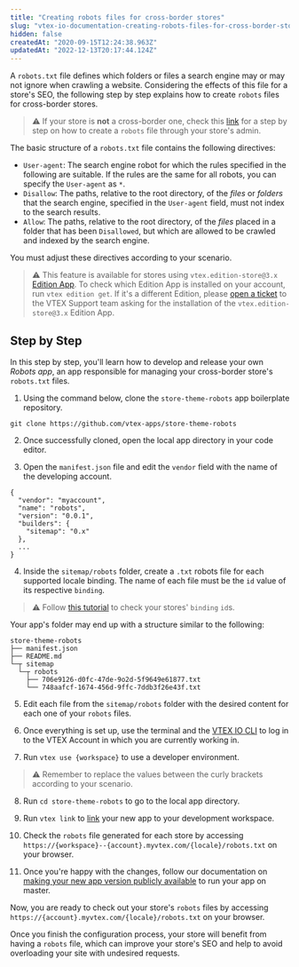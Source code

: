```yaml
---
title: "Creating robots files for cross-border stores"
slug: "vtex-io-documentation-creating-robots-files-for-cross-border-stores"
hidden: false
createdAt: "2020-09-15T12:24:38.963Z"
updatedAt: "2022-12-13T20:17:44.124Z"
---
```

A `robots.txt` file defines which folders or files a search engine may or may not ignore when crawling a website. Considering the effects of this file for a store's SEO, the following step by step explains how to create `robots` files for cross-border stores.

>⚠️ If your store is **not** a cross-border one, check this [link](https://help.vtex.com/tutorial/google-search-console-tracking-robots-txt--tutorials_574?locale=en) for a step by step on how to create a `robots` file through your store's admin.

The basic structure of a `robots.txt` file contains the following directives:

- `User-agent`: The search engine robot for which the rules specified in the following are suitable. If the rules are the same for all robots, you can specify the `User-agent` as `*`.
- `Disallow`:  The paths, relative to the root directory, of the *files* or *folders* that the search engine, specified in the `User-agent` field, must not index to the search results.
- `Allow`: The paths, relative to the root directory, of the *files* placed in a folder that has been `Disallowed`, but which are allowed to be crawled and indexed by the search engine.

You must adjust these directives according to your scenario.

>⚠️ This feature is available for stores using `vtex.edition-store@3.x` [Edition App](https://developers.vtex.com/vtex-developer-docs/docs/vtex-io-documentation-edition-app/). To check which Edition App is installed on your account, run `vtex edition get`. If it's a different Edition, please [open a ticket](https://help-tickets.vtex.com/smartlink/sso/login/zendesk) to the VTEX Support team asking for the installation of the `vtex.edition-store@3.x` Edition App.

## Step by Step

In this step by step, you'll learn how to develop and release your own *Robots app*, an app responsible for managing your cross-border store's `robots.txt` files.

1. Using the command below, clone the `store-theme-robots` app boilerplate repository.

```
git clone https://github.com/vtex-apps/store-theme-robots
```

2. Once successfully cloned, open the local app directory in your code editor.

3. Open the `manifest.json` file and edit the `vendor` field with the name of the developing account.

```
{ 
  "vendor": "myaccount",
  "name": "robots",
  "version": "0.0.1",
  "builders": {
    "sitemap": "0.x"
  },
  ...
}
```

4. Inside the `sitemap/robots` folder, create a `.txt` robots file for each supported locale binding. The name of each file must be the `id` value of its respective `binding`.

>⚠️ Follow [this tutorial](https://developers.vtex.com/docs/checking-your-stores-binding-id) to check your stores' `binding` `id`s.

Your app's folder may end up with a structure similar to the following:

```
store-theme-robots
├── manifest.json
├── README.md
└─┬ sitemap
  └─┬ robots
    ├── 706e9126-d0fc-47de-9o2d-5f9649e61877.txt
    └── 748aafcf-1674-456d-9ffc-7ddb3f26e43f.txt
```

5. Edit each file from the `sitemap/robots` folder with the desired content for each one of your `robots` files.

6. Once everything is set up, use the terminal and the [VTEX IO CLI](https://developers.vtex.com/vtex-developer-docs/docs/vtex-io-documentation-vtex-io-cli-installation-and-command-reference/) to log in to the VTEX Account in which you are currently working in.

7. Run `vtex use {workspace}` to use a developer environment.

>⚠️ Remember to replace the values between the curly brackets according to your scenario.

8. Run `cd store-theme-robots` to go to the local app directory.

9. Run `vtex link` to [link](https://developers.vtex.com/vtex-developer-docs/docs/vtex-io-documentation-linking-an-app/) your new app to your development workspace.

10. Check the `robots` file generated for each store by accessing `https://{workspace}--{account}.myvtex.com/{locale}/robots.txt` on your browser.

11. Once you're happy with the changes, follow our documentation on [making your new app version publicly available](https://developers.vtex.com/vtex-developer-docs/docs/vtex-io-documentation-making-your-new-app-version-publicly-available/) to run your app on master.

Now, you are ready to check out your store's `robots` files by accessing `https://{account}.myvtex.com/{locale}/robots.txt` on your browser.

Once you finish the configuration process, your store will benefit from having a `robots` file, which can improve your store's SEO and help to avoid overloading your site with undesired requests.
